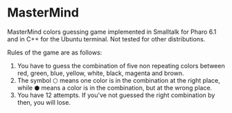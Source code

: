 # MasterMind
MasterMind colors guessing game implemented in Smalltalk for Pharo 6.1 and in C++ for the Ubuntu terminal. Not tested for other distributions.

Rules of the game are as follows:

1. You have to guess the combination of five non repeating colors between red, green, blue, yellow, white, black, magenta and brown.
2. The symbol ⬡  means one color is in the combination at the right place, while ⬢  means a color is in the combination, but at the wrong place.
3. You have 12 attempts. If you've not guessed the right combination by then, you will lose.
